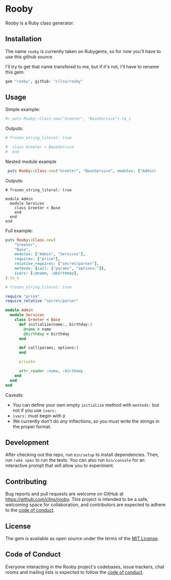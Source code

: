 # Rooby

Rooby is a Ruby class generator.

## Installation

The name `rooby` is currently taken on Rubygems, so for now you'll have to use this github source.

I'll try to get that name transfered to me, but if it's not, I'll have to rename this gem.

```bash
gem "rooby", github: "cllns/rooby"
```

## Usage

Simple example:
```ruby
#> puts Rooby::Class.new("Greeter", "BaseService").to_s
```

Outputs:

```ruby
# frozen_string_literal: true

#  class Greeter < BaseService
#  end
```

Nested module example
```ruby
 puts Rooby::Class.new("Greeter", "BaseService", modules: ["Admin)
```

Outputs:

```
# frozen_string_literal: true

module Admin
  module Services
    class Greeter < Base
    end
  end
end
```


Full example:
```ruby
puts Rooby::Class.new(
    "Greeter",
    "Base",
    modules: ["Admin", "Services"],
    requires: ["prism"],
    relative_requires: ["secret/parser"],
    methods: {call: ["params", "options:"]},
    ivars: [:@name, :@birthday],
).to_s
```

```ruby
# frozen_string_literal: true

require "prism"
require_relative "secret/parser"

module Admin
  module Services
    class Greeter < Base
      def initialize(name:, birthday:)
        @name = name
        @birthday = birthday
      end

      def call(params, options:)
      end

      private

      attr_reader :name, :birthday
    end
  end
end
```


Caveats:
- You can define your own empty `initialize` method with `methods:` but not if you use `ivars:`
- `ivars:` must begin with `@`
- We currently don't do *any* inflections, so you must write the strings in the proper format.

## Development

After checking out the repo, run `bin/setup` to install dependencies. Then, run `rake spec` to run the tests. You can also run `bin/console` for an interactive prompt that will allow you to experiment.

## Contributing

Bug reports and pull requests are welcome on GitHub at https://github.com/cllns/rooby. This project is intended to be a safe, welcoming space for collaboration, and contributors are expected to adhere to the [code of conduct](https://github.com/[USERNAME]/rooby/blob/main/CODE_OF_CONDUCT.md).

## License

The gem is available as open source under the terms of the [MIT License](https://opensource.org/licenses/MIT).

## Code of Conduct

Everyone interacting in the Rooby project's codebases, issue trackers, chat rooms and mailing lists is expected to follow the [code of conduct](https://github.com/cllns/rooby/blob/main/CODE_OF_CONDUCT.md).
